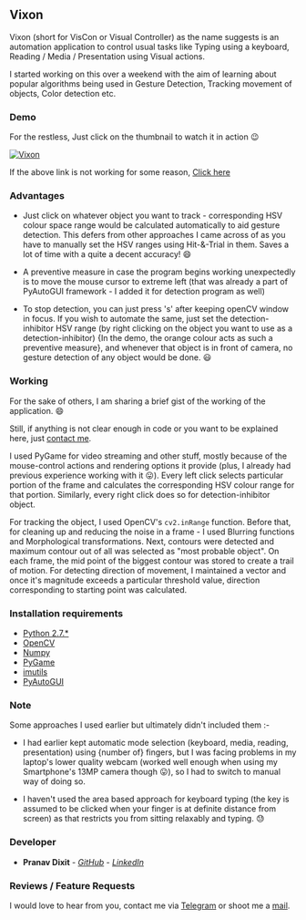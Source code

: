 ## Vixon


Vixon (short for VisCon or Visual Controller) as the name suggests is an automation application to control usual tasks like Typing using a keyboard, Reading / Media / Presentation using Visual actions.

I started working on this over a weekend with the aim of learning about popular algorithms being used in Gesture Detection, Tracking movement of objects, Color detection etc.


### Demo

For the restless, Just click on the thumbnail to watch it in action :wink:

[![Vixon](https://i.ytimg.com/vi/FO7A14QEAOM/hqdefault.jpg)](http://bit.do/prnvdixit_vixon)

If the above link is not working for some reason, [Click here](https://youtu.be/FO7A14QEAOM)


### Advantages

* Just click on whatever object you want to track - corresponding HSV colour space range would be calculated automatically to aid gesture detection. This defers from other approaches I came across of as you have to manually set the HSV ranges using Hit-&-Trial in them. Saves a lot of time with a quite a decent accuracy! :smile:

* A preventive measure in case the program begins working unexpectedly is to move the mouse cursor to extreme left (that was already a part of PyAutoGUI framework - I added it for detection program as well)

* To stop detection, you can just press 's' after keeping openCV window in focus. If you wish to automate the same, just set the detection-inhibitor HSV range (by right clicking on the object you want to use as a detection-inhibitor) {In the demo, the orange colour acts as such a preventive measure}, and whenever that object is in front of camera, no gesture detection of any object would be done. :smiley:


### Working

For the sake of others, I am sharing a brief gist of the working of the application. :smile:

Still, if anything is not clear enough in code or you want to be explained here, just [contact me](https://github.com/prnvdixit/Vixon/blob/master/README.md#reviews--feature-requests).

I used PyGame for video streaming and other stuff, mostly because of the mouse-control actions and rendering options it provide (plus, I already had previous experience working with it :stuck_out_tongue:). Every left click selects particular portion of the frame and calculates the corresponding HSV colour range for that portion. Similarly, every right click does so for detection-inhibitor object.

For tracking the object, I used OpenCV's ```cv2.inRange``` function. Before that, for cleaning up and reducing the noise in a frame - I used Blurring functions and Morphological transformations. Next, contours were detected and maximum contour out of all was selected as "most probable object".  On each frame, the mid point of the biggest contour was stored to create a trail of motion.
For detecting direction of movement, I maintained a vector and once it's magnitude exceeds a particular threshold value, direction corresponding to starting point was calculated.

### Installation requirements

* [Python 2.7.*](https://www.python.org/)
* [OpenCV](https://opencv.org/)
* [Numpy](www.numpy.org/)
* [PyGame](https://pypi.python.org/pypi/Pygame)
* [imutils](https://pypi.python.org/pypi/imutils)
* [PyAutoGUI](https://pypi.python.org/pypi/PyAutoGUI)


### Note

Some approaches I used earlier but ultimately didn't included them :-
* I had earlier kept automatic mode selection (keyboard, media, reading, presentation) using {number of} fingers, but I was facing problems in my laptop's lower quality webcam (worked well enough when using my Smartphone's 13MP camera though :stuck_out_tongue:), so I had to switch to manual way of doing so.

* I haven't used the area based approach for keyboard typing (the key is assumed to be clicked when your finger is at definite distance from screen) as that restricts you from sitting relaxably and typing. :sweat:


### Developer
* **Pranav Dixit** - [*GitHub*](https://github.com/prnvdixit) - [*LinkedIn*](https://www.linkedin.com/in/prnvdixit/)


### Reviews / Feature Requests
I would love to hear from you, contact me via [Telegram](https://telegram.me/prnvdixit) or shoot me a [mail](mailto:prnvdixit@gmail.com).

